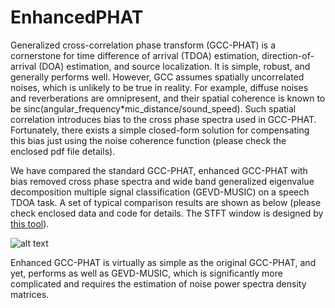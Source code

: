 # EnhancedPHAT
Generalized cross-correlation phase transform (GCC-PHAT) is a cornerstone for time difference of arrival (TDOA) estimation, direction-of-arrival (DOA) estimation, and source localization. It is simple, robust, and generally performs well. However, GCC assumes spatially uncorrelated noises, which is unlikely to be true in reality. For example, diffuse noises and reverberations are omnipresent, and their spatial coherence is known to be sinc(angular_frequency*mic_distance/sound_speed). Such spatial correlation introduces bias to the cross phase spectra used in GCC-PHAT. Fortunately, there exists a simple closed-form solution for compensating this bias just using the noise coherence function (please check the enclosed pdf file details).   

We have compared the standard GCC-PHAT, enhanced GCC-PHAT with bias removed cross phase spectra and wide band generalized eigenvalue decomposition multiple signal classification (GEVD-MUSIC) on a speech TDOA task. A set of typical comparison results are shown as below (please check enclosed data and code for details. The STFT window is designed by [this tool](https://sites.google.com/site/lixilinx/home/psmfb)).

![alt text](https://github.com/lixilinx/EnhancedPHAT/blob/master/phat_vs_music.png)

Enhanced GCC-PHAT is virtually as simple as the original GCC-PHAT, and yet, performs as well as GEVD-MUSIC, which is significantly more complicated and requires the estimation of noise power spectra density matrices.
